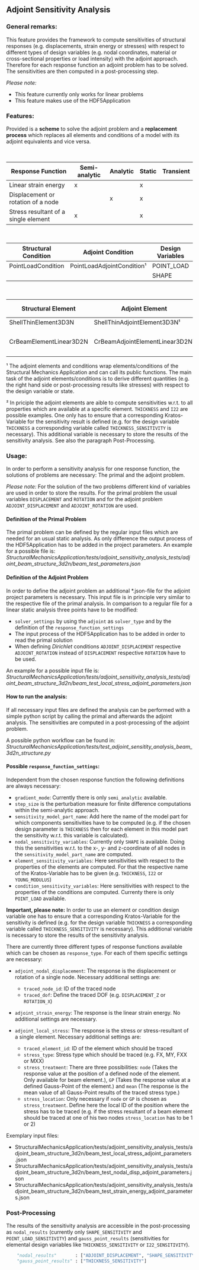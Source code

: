 
## Adjoint Sensitivity Analysis

### General remarks:

This feature provides the framework to compute sensitivities of structural responses (e.g. displacements, strain energy or stresses) with respect to different types of design variables (e.g. nodal coordinates, material or cross-sectional properties or load intensity) with the adjoint approach. Therefore for each response function an adjoint problem has to be solved. The sensitivities are then computed in a post-processing step.

*Please note:*
- This feature currently only works for linear problems
- This feature makes use of the HDF5Application

### Features:

Provided is a **scheme** to solve the adjoint problem and a **replacement process** which replaces all elements and conditions of a model with its adjoint equivalents and vice versa.



&nbsp;

| Response Function | Semi-analytic | Analytic | Static | Transient |
| ----------------- |  ---------------- | -------- | ------- | ----------|
|  Linear strain energy|    x   |          |      x   |         |
|  Displacement or rotation of a node      |      |     x     |      x    |  
|  Stress resultant of a single element |    x   |          |      x   |         |     



&nbsp;

| Structural Condition | Adjoint Condition | Design Variables | Semi-analytic | Analytic | Static | Transient |
| -------------------- | ----------------- | ------------------- |  ---------------- | -------- | ------- | ----------|
| PointLoadCondition | PointLoadAdjointCondition¹ | POINT_LOAD |    x   |          |      x   |         |
|                      |                             | SHAPE     |    x   |          |      x    |     |

  

&nbsp;

| Structural Element | Adjoint Element | Design Variables | Semi-analytic | Analytic | Static | Transient |
| -------------------- | ----------------- | ------------------- |  ---------------- | -------- | ------- | ----------|
| ShellThinElement3D3N | ShellThinAdjointElement3D3N¹ | THICKNESS² |    x   |          |      x   |         |
|                      |                             | SHAPE     |    x   |          |      x    |    
| CrBeamElementLinear3D2N | CrBeamAdjointElementLinear3D2N¹ | I22²|    x   |          |      x   |         |
|                      |                             | SHAPE     |    x   |          |      x   |          | 


¹ The adjoint elements and conditions wrap elements/conditions of the Structural Mechanics Application and can call its public functions.  The main task of the adjoint elements/conditions is to derive different quantities (e.g. the right hand side or post-processing results like stresses) with respect to the design variable or state.

² In priciple the adjoint elements are aible to compute sensitivities w.r.t. to all properties which are available at a specific element. ```THICKNESS``` and ```I22``` are possible examples. One only has to ensure that a corresponding Kratos-Variable for the sensitivity result is defined (e.g. for the design variable ```THICKNESS``` a corresponding variable called ```THICKNESS_SENSITIVITY``` is necessary). This additional variable is necessary to store the results of the sensitivity analysis. See also the paragraph Post-Processing.


### Usage:
In order to perform a sensitivity analysis for one response function, the solutions of problems are necessary: The primal and the adjoint problem.

*Please note:*
For the solution of the two problems different kind of variables are used in order to store the results. For the primal problem the usual variables ```DISPLACEMENT``` and ```ROTATION``` and for the adjoint problem ```ADJOINT_DISPLACEMENT``` and ```ADJOINT_ROTATION``` are used.

#### Definition of the Primal Problem
The primal problem can be defined by the regular input files which are needed for an usual static analysis. As only difference the output process of the HDF5Application has to be added in the project parameters. An example for a possible file is:
*StructuralMechanicsApplication/tests/adjoint_sensitivity_analysis_tests/adjoint_beam_structure_3d2n/beam_test_parameters.json*


#### Definition of the Adjoint Problem
In order to define the adjoint problem an additional \*.json-file for the adjoint project parameters is necessary. This input file is in principle very similar to the respective file of the primal analysis. In comparison to a regular file for a linear static analysis three points have to be modified:
- ```solver_settings``` by using the ```adjoint``` as ```solver_type``` and by the definition of the ```response_function_settings```
- The input process of the HDF5Application has to be added in order to read the primal solution
- When defining *Dirichlet* conditions ```ADJOINT_DISPLACEMENT``` respective ```ADJOINT_ROTATION``` instead of ```DISPLACEMENT``` respective ```ROTATION``` have to be used.

An example for a possible input file is:
*StructuralMechanicsApplication/tests/adjoint_sensitivity_analysis_tests/adjoint_beam_structure_3d2n/beam_test_local_stress_adjoint_parameters.json*

#### How to run the analysis:

If all necessary input files are defined the analysis can be performed with a simple python script by calling the primal and afterwards the adjoint analysis. The sensitivities are computed in a post-processing of the adjoint problem.

A possible python workflow can be found in:
*StructuralMechanicsApplication/tests/test_adjoint_sensitity_analysis_beam_3d2n_structure.py*

#### Possible ```response_function_settings```:

Independent from the chosen response function the following definitions are always necessary:

- ```gradient_mode```: Currently there is only ```semi_analytic``` available.
- ```step_size``` is the perturbation measure for finite difference computations within the semi-analytic approach.
- ```sensitivity_model_part_name```: Add here the name of the model part for which components sensitivities have to be computed (e.g. if the chosen design parameter is ```THICKNESS``` then for each element in this model part the sensitivity w.r.t. this variable is calculated).
- ```nodal_sensitivity_variables```: Currently only ```SHAPE``` is available. Doing this the sensitivities w.r.t. to the x-, y- and z-coordinate of all nodes in the ```sensitivity_model_part_name``` are computed.
- ```element_sensitivity_variables```: Here sensitivities with respect to the properties of the elements are computed. For that the respective name of the Kratos-Variable has to be given (e.g. ```THICKNESS```, ```I22``` or ```YOUNG_MODULUS```)
- ```condition_sensitivity_variables```: Here sensitivities with respect to the properties of the conditions are computed. Currenty there is only ```POINT_LOAD``` available.

**Important, please note:**
In order to use an element or condition design variable one has to ensure that a corresponding Kratos-Variable for the sensitivity is defined (e.g. for the design variable ```THICKNESS``` a corresponding variable called ```THICKNESS_SENSITIVITY``` is necessary). This additional variable is necessary to store the results of the sensitivity analysis.

There are currently three different types of response functions available which can be chosen as ```response_type```. For each of them specific settings are necessary:
- ```adjoint_nodal_displacement```: The response is the displacement or rotation of a single node. Necessary additional settings are:
    * ```traced_node_id```: ID of the traced node
    * ```traced_dof```: Define the traced DOF (e.g. ```DISPLACEMENT_Z``` or ```ROTATION_X```)

- ```adjoint_strain_energy```: The response is the linear strain energy. No additional settings are necessary.

- ```adjoint_local_stress```: The response is the stress or stress-resultant of a single element. Necessary additional settings are:
    * ```traced_element_id```: ID of the element which should be traced
    * ```stress_type```: Stress type which should be traced (e.g. FX, MY, FXX or MXX)
    * ```stress_treatment```: There are three possibilities: ```node``` (Takes the response value at the position of a defined node of the element. Only available for beam element.), ```GP``` (Takes the response value at a defined Gauss-Point of the element.) and ```mean``` (The response is the mean value of all Gauss-Point results of the traced stress type.)
    * ```stress_location```: Only necessary if ```node``` or ```GP``` is chosen as ```stress_treatment```. Define here the local ID of the position where the stress has to be traced (e.g. if the stress resultant of a beam element should be traced at one of his two nodes ```stress_location``` has to be 1 or 2)

Exemplary input files:
- StructuralMechanicsApplication/tests/adjoint_sensitivity_analysis_tests/adjoint_beam_structure_3d2n/beam_test_local_stress_adjoint_parameters.json
- StructuralMechanicsApplication/tests/adjoint_sensitivity_analysis_tests/adjoint_beam_structure_3d2n/beam_test_nodal_disp_adjoint_parameters.json
- StructuralMechanicsApplication/tests/adjoint_sensitivity_analysis_tests/adjoint_beam_structure_3d2n/beam_test_strain_energy_adjoint_parameters.json



### Post-Processing

The results of the sensitivity analysis are accessible in the post-processing as ```nodal_results``` (currently only ```SHAPE_SENSITIVITY``` and ```POINT_LOAD_SENSITIVITY```) and ```gauss_point_results``` (sensitivities for elemental design variables like ```THICKNESS_SENSITIVITY``` or ```I22_SENSITIVITY```).
```python
    "nodal_results"       : ["ADJOINT_DISPLACEMENT", "SHAPE_SENSITIVITY", "POINT_LOAD_SENSITIVITY"],
    "gauss_point_results" : ["THICKNESS_SENSITIVITY"]
```













